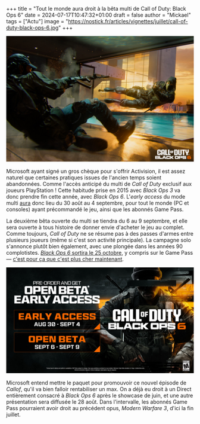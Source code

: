 +++
title = "Tout le monde aura droit à la bêta multi de Call of Duty: Black Ops 6"
date = 2024-07-17T10:47:32+01:00
draft = false
author = "Mickael"
tags = ["Actu"]
image = "https://nostick.fr/articles/vignettes/juillet/call-of-duty-black-ops-6.jpg"
+++

![Call of Duty Black Ops 6](call-of-duty-black-ops-6.jpg "") 

Microsoft ayant signé un gros chèque pour s'offrir Activision, il est assez naturel que certaines pratiques issues de l'ancien temps soient abandonnées. Comme l'accès anticipé du multi de *Call of Duty* exclusif aux joueurs PlayStation ! Cette habitude prise en 2015 avec *Black Ops 3* va donc prendre fin cette année, avec *Black Ops 6*. L'*early access* du mode multi [aura](https://www.callofduty.com/blog/2024/07/call-of-duty-black-ops-6-mp-beta-dates-revealed) donc lieu du 30 août au 4 septembre, pour tout le monde (PC et consoles) ayant précommandé le jeu, ainsi que les abonnés Game Pass.

La deuxième bêta ouverte du multi se tiendra du 6 au 9 septembre, et elle sera ouverte à tous histoire de donner envie d'acheter le jeu au complet. Comme toujours, *Call of Duty* ne se résume pas à des passes d'armes entre plusieurs joueurs (même si c'est son activité principale). La campagne solo s'annonce plutôt bien également, avec une plongée dans les années 90 complotistes. [*Black Ops 6* sortira le 25 octobre](https://nostick.fr/articles/2024/juin/1206-call-of-duty-black-ops-6-rassurer-veterans-seduire-newbies/), y compris sur le Game Pass — [c'est pour ça que c'est plus cher maintenant](https://nostick.fr/articles/2024/juillet/0907-game-pass-xbox-bordel-hausse-prix/).

![Call of Duty Black Ops 6](call-of-duty-black-ops-6-2.jpg "Légende de l’image") 

Microsoft entend mettre le paquet pour promouvoir ce nouvel épisode de *Callof*, qu'il va bien falloir rentabiliser un max. On a déjà eu droit à un Direct entièrement consacré à *Black Ops 6* après le showcase de juin, et une autre présentation sera diffusée le 28 août. Dans l'intervalle, les abonnés Game Pass pourraient avoir droit au précédent opus, *Modern Warfare 3*, d'ici la fin juillet.